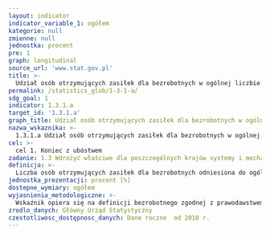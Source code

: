 ```yaml
---
layout: indicator
indicator_variable_1: ogółem
kategorie: null
zmienne: null
jednostka: procent
pre: 1
graph: longitudinal
source_url: 'www.stat.gov.pl'
title: >-
  Udział osób otrzymujących zasiłek dla bezrobotnych w ogólnej liczbie bezrobotnych
permalink: /statistics_glob/1-3-1-a/
sdg_goal: 1
indicator: 1.3.1.a
target_id: '1.3.1.a'
graph_title: Udział osób otrzymujących zasiłek dla bezrobotnych w ogólnej liczbie bezrobotnych
nazwa_wskaznika: >-
  1.3.1.a Udział osób otrzymujących zasiłek dla bezrobotnych w ogólnej liczbie bezrobotnych
cel: >-
  cel 1. Koniec z ubóstwem
zadanie: 1.3 Wdrożyć właściwe dla poszczególnych krajów systemy i mechanizmy dla wszystkich ludzi, włącznie z najniższymi klasami społecznymi oraz objąć nimi do 2030 roku jak największą liczbę ludzi ubogich i szczególnie narażonych
definicja: >-
  Liczba osób otrzymujących zasiłek dla bezrobotnych odniesiona do ogólnej liczby osób bezrobotnych zarejestrowanych w Powiatowych Urzędach Pracy (PUP) pomnożona przez 100.
jednostka_prezentacji: procent [%]
dostepne_wymiary: ogółem
wyjasnienia_metodologiczne: >-
  Wskaźnik opiera się na definicji bezrobotnego zgodnej z prawodawstwem krajowym. Definicję osoby bezrobotnej określa ustawa z dnia 20 kwietnia 2004 r. o promocji zatrudnienia i instytucjach rynku pracy (tekst jednolity Dz.U. 2016 poz. 645, z późniejszymi zmianami).Zgodnie z tą ustawą bezrobotny to osoba niezatrudniona i niewykonująca innej pracy zarobkowej, która ukończyła 18 lat i nie osiągnęła wieku emerytalnego, zdolna i gotowa do podjęcia zatrudnienia w pełnym wymiarze czasu pracy obowiązującym w danym zawodzie (lub w danej służbie albo innej pracy zarobkowej), a w przypadku osoby niepełnosprawnej - osoba zdolna i gotowa do podjęcia zatrudnienia w co najmniej w połowie tego wymiaru czasu pracy, zarejestrowana we właściwym dla miejsca zameldowania (stałego lub czasowego) powiatowym urzędzie pracy oraz poszukującą zatrudnienia lub innej pracy zarobkowej, z dodatkowymi wyłaczeniami w zakresie źródeł dochodów, określonymi w ustawie. Do bezrobotnych nie zalicza się osób uczących się w szkołach, z wyjątkiem uczących się w szkołach dla dorosłych (lub przystępujących do egzaminu eksternistycznego z zakresu programu nauczania tych szkół) lub w szkołach wyższych w systemie studiów niestacjonarnych.Zasiłek dla bezrobotnych jest to świadczenie przyznawane osobom bezrobotnym, zarejestrowanym w urzędach pracy.Zasiłki dla bezrobotnych od 1 czerwca 2004 r. przysługują osobom uprawnionym na mocy ustawy o promocji zatrudnienia i instytucjach rynku pracy (zawarte zostały one w Rozdziale 15 "Świadczenia dla bezrobotnych"), Dz.U.2016 poz. 645, z późniejszymi zmianami.Minister właściwy do spraw pracy, na podstawie komunikatu ogłaszanego (w Dzienniku Urzędowym RP "Monitor Polski" w terminie do dnia 30 września każdego roku) przez Prezesa Głównego Urzędu Statystycznego w sprawie przeciętnej stopy bezrobocia w kraju oraz na obszarze powiatów - według stanu na dzień 30 czerwca danego roku (art. 82 w/w ustawy), ogłasza, w drodze obwieszczenia w Dzienniku Urzędowym Rzeczypospolitej Polskiej "Monitor Polski", kwoty zasiłków po waloryzacji oraz długość okresu pobierania zasiłku. W zależności od stosunku stopy bezrobocia na obszarze powiatu do przeciętnej stopy bezrobocia w kraju – okres ten wynosi 180 lub 365 dni (art. 73 ust. 1 i 2).
zrodlo_danych: Główny Urząd Statystyczny
czestotliwosc_dostępnosc_danych: Dane roczne  od 2010 r.
---
```

